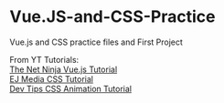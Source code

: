 # Vue.JS-and-CSS-Practice
Vue.js and CSS practice files and First Project


From YT Tutorials:
<br>
[The Net Ninja Vue.js Tutorial](https://www.youtube.com/playlist?list=PL4cUxeGkcC9gQcYgjhBoeQH7wiAyZNrYa) <br>
[EJ Media CSS Tutorial](https://www.youtube.com/playlist?list=PLr6-GrHUlVf8JIgLcu3sHigvQjTw_aC9C) <br>
[Dev Tips CSS Animation Tutorial](https://www.youtube.com/playlist?list=PLqGj3iMvMa4LvJ8VctoXnPI0dtE40wfid) <br>
